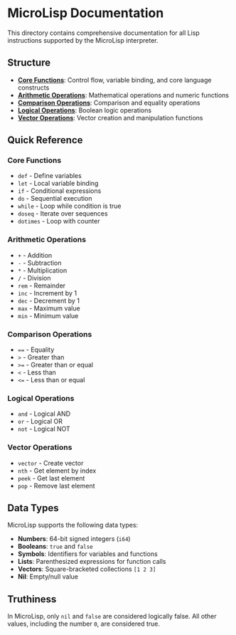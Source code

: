 # MicroLisp Documentation

This directory contains comprehensive documentation for all Lisp instructions supported by the MicroLisp interpreter.

## Structure

- **[Core Functions](core-functions.md)**: Control flow, variable binding, and core language constructs
- **[Arithmetic Operations](arithmetic.md)**: Mathematical operations and numeric functions
- **[Comparison Operations](comparison.md)**: Comparison and equality operations
- **[Logical Operations](logical.md)**: Boolean logic operations
- **[Vector Operations](vectors.md)**: Vector creation and manipulation functions

## Quick Reference

### Core Functions
- `def` - Define variables
- `let` - Local variable binding
- `if` - Conditional expressions
- `do` - Sequential execution
- `while` - Loop while condition is true
- `doseq` - Iterate over sequences
- `dotimes` - Loop with counter

### Arithmetic Operations
- `+` - Addition
- `-` - Subtraction
- `*` - Multiplication
- `/` - Division
- `rem` - Remainder
- `inc` - Increment by 1
- `dec` - Decrement by 1
- `max` - Maximum value
- `min` - Minimum value

### Comparison Operations
- `==` - Equality
- `>` - Greater than
- `>=` - Greater than or equal
- `<` - Less than
- `<=` - Less than or equal

### Logical Operations
- `and` - Logical AND
- `or` - Logical OR
- `not` - Logical NOT

### Vector Operations
- `vector` - Create vector
- `nth` - Get element by index
- `peek` - Get last element
- `pop` - Remove last element

## Data Types

MicroLisp supports the following data types:

- **Numbers**: 64-bit signed integers (`i64`)
- **Booleans**: `true` and `false`
- **Symbols**: Identifiers for variables and functions
- **Lists**: Parenthesized expressions for function calls
- **Vectors**: Square-bracketed collections `[1 2 3]`
- **Nil**: Empty/null value

## Truthiness

In MicroLisp, only `nil` and `false` are considered logically false. All other values, including the number `0`, are considered true.